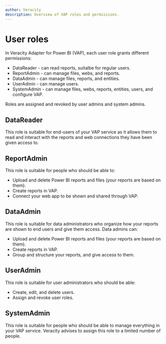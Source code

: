 ```yaml
---
author: Veracity
description: Overview of VAP roles and permissions.
---
```


# User roles

In Veracity Adapter for Power BI (VAP), each user role grants different permissions:
* DataReader - can read reports, suitalbe for regular users.
* ReportAdmin - can manage files, webs, and reports.
* DataAdmin - can manage files, reports, and entities.
* UserAdmin - can manage users.
* SystemAdmin - can manage files, webs, reports, entities, users, and configure VAP.

Roles are assigned and revoked by user admins and system admins.

## DataReader

This role is suitable for end-users of your VAP service as it allows them to read and interact with the reports and web connections they have been given access to.

## ReportAdmin

This role is suitable for people who should be able to:
* Upload and delete Power BI reports and files (your reports are based on them).
* Create reports in VAP.
* Connect your web app to be shown and shared through VAP.

## DataAdmin

This role is suitable for data administrators who organize how your reports are shown to end users and give them access. Data admins can:
* Upload and delete Power BI reports and files (your reports are based on them).
* Create reports in VAP.
* Group and structure your reports, and give access to them.

## UserAdmin

This role is suitable for user administrators who should be able:
* Create, edit, and delete users.
* Assign and revoke user roles.

## SystemAdmin

This role is suitable for people who should be able to manage everything in your VAP service. Veracity advises to assign this role to a limited number of people.
